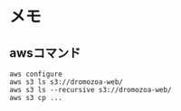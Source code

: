 # メモ

## awsコマンド

```
aws configure
aws s3 ls s3://dromozoa-web/
aws s3 ls --recursive s3://dromozoa-web/
aws s3 cp ...
```
